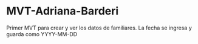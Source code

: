 # MVT-Adriana-Barderi
Primer MVT para crear y ver los datos de familiares.  La fecha se ingresa y guarda como YYYY-MM-DD
